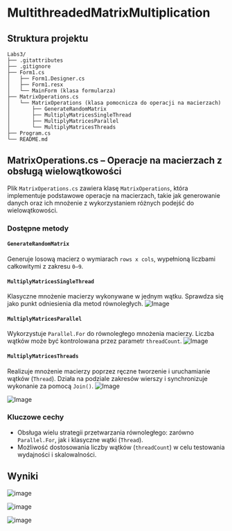 ﻿# MultithreadedMatrixMultiplication

## Struktura projektu
```
Labs3/
├── .gitattributes
├── .gitignore
├── Form1.cs
│   ├── Form1.Designer.cs
│   ├── Form1.resx
│   └── MainForm (klasa formularza)
├── MatrixOperations.cs
│   └── MatrixOperations (klasa pomocnicza do operacji na macierzach)
│       ├── GenerateRandomMatrix
│       ├── MultiplyMatricesSingleThread
│       ├── MultiplyMatricesParallel
│       └── MultiplyMatricesThreads
├── Program.cs
└── README.md
```

## MatrixOperations.cs – Operacje na macierzach z obsługą wielowątkowości

Plik `MatrixOperations.cs` zawiera klasę `MatrixOperations`, która implementuje podstawowe operacje na macierzach, takie jak generowanie danych oraz ich mnożenie z wykorzystaniem różnych podejść do wielowątkowości.

### Dostępne metody

#### `GenerateRandomMatrix`
Generuje losową macierz o wymiarach `rows x cols`, wypełnioną liczbami całkowitymi z zakresu `0–9`.

#### `MultiplyMatricesSingleThread`
Klasyczne mnożenie macierzy wykonywane w jednym wątku. Sprawdza się jako punkt odniesienia dla metod równoległych.
![Image](https://github.com/user-attachments/assets/1f719929-6541-4d5b-aeb8-21fc010dcce9)

#### `MultiplyMatricesParallel`
Wykorzystuje `Parallel.For` do równoległego mnożenia macierzy. Liczba wątków może być kontrolowana przez parametr `threadCount`.
![Image](https://github.com/user-attachments/assets/5f3d671e-6a85-464d-872d-19ef861bffdc)

#### `MultiplyMatricesThreads`
Realizuje mnożenie macierzy poprzez ręczne tworzenie i uruchamianie wątków (`Thread`). Działa na podziale zakresów wierszy i synchronizuje wykonanie za pomocą `Join()`.
![Image](https://github.com/user-attachments/assets/14843c4b-7e37-4e27-8725-622de98bb09f)

![Image](https://github.com/user-attachments/assets/45813067-4f8f-449a-a2d9-74ace735f77c)

### Kluczowe cechy
- Obsługa wielu strategii przetwarzania równoległego: zarówno `Parallel.For`, jak i klasyczne wątki (`Thread`).
- Możliwość dostosowania liczby wątków (`threadCount`) w celu testowania wydajności i skalowalności.

## Wyniki
![image](https://github.com/user-attachments/assets/4270daa4-990f-4e13-8367-1f9645dd838f)

![image](https://github.com/user-attachments/assets/c54eef69-4b68-4535-bcf9-155ed36be707)

![image](https://github.com/user-attachments/assets/7338ba04-5347-4f78-ab6c-d8b0afc595f9)


